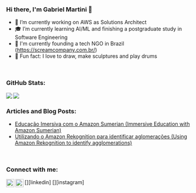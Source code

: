 ### Hi there, I'm Gabriel Martini 👋
- 🔩 I’m currently working on AWS as Solutions Architect
- 🎓 I’m currently learning AI/ML and finishing a postgraduate study in Software Engineering
- 🚀 I'm currently founding a tech NGO in Brazil (https://screamcompany.com.br/)
- 🎨 Fun fact: I love to draw, make sculptures and play drums

<br />

### GitHub Stats:
<div>
  <div>
    <img align="left" src="https://github-readme-stats.vercel.app/api?username=gabrielmartinigit&show_icons=true&theme=dracula&count_private=true" />
  </div>
  <div>
    <img align="left" src="https://github-readme-stats.vercel.app/api/top-langs/?username=gabrielmartinigit&layout=compact&theme=dracula&count_private=true" />
  </div>
</div>

<br />

### Articles and Blog Posts:
- [Educação Imersiva com o Amazon Sumerian (Immersive Education with Amazon Sumerian)](https://aws.amazon.com/pt/blogs/aws-brasil/educacao-imersiva-com-o-amazon-sumerian/)
- [Utilizando o Amazon Rekognition para identificar aglomerações (Using Amazon Rekognition to identify agglomerations)](https://aws.amazon.com/pt/blogs/aws-brasil/utilizando-o-amazon-rekognition-para-identificar-aglomeracoes/)

<br />

### Connect with me:
[<img align="left" alt="gabrielbmartini | LinkedIn" width="22px" src="https://cdn.jsdelivr.net/npm/simple-icons@v3/icons/linkedin.svg" />][linkedin]
[<img align="left" alt="gabrielbmartini | Instagram" width="22px" src="https://cdn.jsdelivr.net/npm/simple-icons@v3/icons/instagram.svg" />][instagram]
